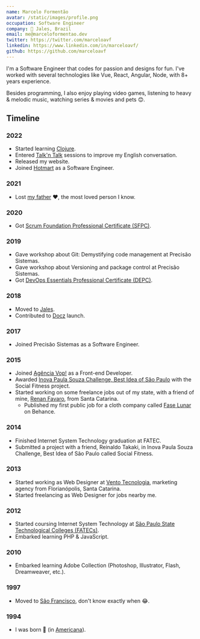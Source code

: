 ```yaml
---
name: Marcelo Formentão
avatar: /static/images/profile.png
occupation: Software Engineer
company: 📍 Jales, Brazil
email: me@marceloformentao.dev
twitter: https://twitter.com/marceloavf
linkedin: https://www.linkedin.com/in/marceloavf/
github: https://github.com/marceloavf
---
```


I'm a Software Engineer that codes for passion and designs for fun. I've worked with several technologies like Vue, React, Angular, Node, with 8+ years experience.

Besides programming, I also enjoy playing video games, listening to heavy & melodic music, watching series & movies and pets 😊.

## Timeline

### 2022

- Started learning [Clojure](https://clojure.org/api/cheatsheet).
- Entered [Talk'n Talk](https://www.talkntalk.com.br/) sessions to improve my English conversation.
- Released my website.
- Joined [Hotmart](https://www.hotmart.com/) as a Software Engineer.

### 2021

- Lost [my father](https://www.facebook.com/paulosergio.formentao) ❤️, the most loved person I know.

### 2020

- Got [Scrum Foundation Professional Certificate (SFPC)](https://certiprof.com/pages/scrum-foundation-professional-certificate-sfpc-en-sp).

### 2019

- Gave workshop about Git: Demystifying code management at Precisão Sistemas.
- Gave workshop about Versioning and package control at Precisão Sistemas.
- Got [DevOps Essentials Professional Certificate (DEPC)](https://certiprof.com/pages/devops-essentials-professional-certificate-depc).

### 2018

- Moved to [Jales](https://pt.wikipedia.org/wiki/Jales).
- Contributed to [Docz](https://github.com/doczjs/docz) launch.

### 2017

- Joined Precisão Sistemas as a Software Engineer.

### 2015

- Joined [Agência Vop!](https://www.agenciavop.com.br/) as a Front-end Developer.
- Awarded [Inova Paula Souza Challenge, Best Idea of São Paulo](http://atribunanaweb.com.br/noticia/projeto-da-fatec-jales-foi-destaque-no-melhor-dos-melhores) with the Social Fitness project.
- Started working on some freelance jobs out of my state, with a friend of mine, [Renan Favaro](https://www.linkedin.com/in/renanrfavaro/), from Santa Catarina.
  - Published my first public job for a cloth company called [Fase Lunar](https://www.behance.net/gallery/25095881/Fase-Lunar) on Behance.

### 2014

- Finished Internet System Technology graduation at FATEC.
- Submitted a project with a friend, Reinaldo Takaki, in Inova Paula Souza Challenge, Best Idea of São Paulo called Social Fitness.

### 2013

- Started working as Web Designer at [Vento Tecnologia](https://www.behance.net/gallery/14305247/Identidade-Visual-Vento-Tecnologia), marketing agency from Florianópolis, Santa Catarina.
- Started freelancing as Web Designer for jobs nearby me.

### 2012

- Started coursing Internet System Technology at [São Paulo State Technological Colleges (FATECs)](https://en.wikipedia.org/wiki/S%C3%A3o_Paulo_State_Technological_Colleges).
- Embarked learning PHP & JavaScript.

### 2010

- Embarked learning Adobe Collection (Photoshop, Illustrator, Flash, Dreamweaver, etc.).

### 1997

- Moved to [São Francisco](https://pt.wikipedia.org/wiki/S%C3%A3o_Francisco_(S%C3%A3o_Paulo)), don't know exactly when 😂.

### 1994

- I was born 🥚 (in [Americana](https://pt.wikipedia.org/wiki/Americana)).
